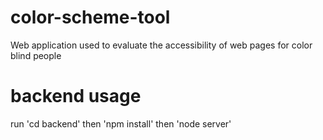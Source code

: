 # color-scheme-tool
Web application used to evaluate the accessibility of web pages for color blind people
# backend usage
run 'cd backend' then 'npm install' then 'node server'